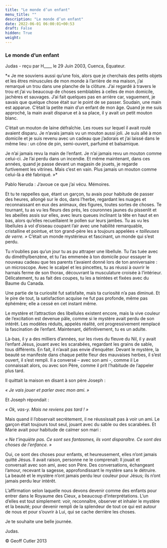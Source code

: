 ```yaml
---
title: "Le monde d’un enfant"
menu_title: ""
description: "Le monde d’un enfant"
date: 2022-06-01 06:00:01+00:53
draft: False
hidden: True
weight:
---
```

### Le monde d’un enfant

Judas - reçu par H____ le 29 Juin 2003, Cuenca, Équateur.

*« Je me souviens aussi qu’une fois, alors que je cherchais des petits objets et les êtres minuscules de mon monde à l’arrière de ma maison, j’ai remarqué un trou dans une planche de la clôture. J’ai regardé à travers le trou et j’ai vu beaucoup de choses semblables à celles de mon domicile, jachères et sauvages. J’ai fait quelques pas en arrière car, vaguement, je savais que quelque chose était sur le point de se passer. Soudain, une main est apparue. C’était la petite main d’un enfant de mon âge. Quand je me suis approché, la main avait disparue et à sa place, il y avait un petit mouton blanc.

C’était un mouton de laine défraîchie. Les roues sur lequel il avait roulé avaient disparu. Je n’avais jamais vu un mouton aussi joli. Je suis allé à mon domicile et je suis revenu avec un cadeau que j’adorais et j’ai laissé dans le même lieu : un cône de pin, semi-ouvert, parfumé et balsamique.

Je n’ai jamais revu la main de l’enfant. Je n’ai jamais revu un mouton comme celui-ci. Je l’ai perdu dans un incendie. Et même maintenant, dans ces années, quand je passe devant un magasin de jouets, je regarde furtivement les vitrines. Mais c’est en vain. Plus jamais un mouton comme celui-là a été fabriqué. »*

Pablo Neruda : J’avoue ce que j’ai vécu. Mémoires.

Et tu te rappelles que, étant un garçon, tu avais pour habitude de passer des heures, allongé sur le dos, dans l’herbe, regardant les nuages et reconnaissant en eux des animaux, des figures, toutes sortes de choses. Te tournant, tu as vu les fleurs des prés, les couronnes jaunes du pissenlit et les abeilles assis sur elles, avec leurs queues inclinant la tête en haut et en bas, alors qu’elles recueillaient le pollen sur leurs jambes. Tu as vu les libellules à vol d’oiseau coupant l’air avec une habilité remarquable, cristalline et pointue, et ton grand-père les a toujours appelées *« tailleuses de verre. »* C’était un monde mystérieux et fascinant, un monde qui s’est perdu.

Tu n’oublies pas qu’un jour tu as pu attraper une libellule. Tu l’as tuée avec du diméthylbenzène, et tu l’as emmenée à ton domicile pour essayer le nouveau cadeau que tes parents t’avaient donné lors de ton anniversaire : un microscope. Avec le scalpel et les pincettes, tu as réussi à ouvrir le harnais ferme de son thorax, découvrant la musculature croisée à l’intérieur. Délicatement, tu as fait des coupes, tu les a teintées et fixées avec du Baume du Canada.

Une partie de ta curiosité fut satisfaite, mais ta curiosité n’a pas diminué. Et le pire de tout, la satisfaction acquise ne fut pas profonde, même pas éphémère; elle a cessé en cet instant même.

Le mystère et l’attraction des libellules existent encore, mais la vive couleur de l’excitation est devenue pâle, comme si le mystère avait perdu de son intérêt. Les modèles réduits, appelés réalité, ont progressivement remplacé la fascination de l’enfant. Maintenant, définitivement, tu es un adulte.

Là-bas, il y a des milliers d’années, sur les rives du fleuve du Nil, il y avait l’enfant Jésus, jouant avec les scarabées, regardant les grains de sable, tous différents. En fait, il n’avait pas envie d’enquêter. Devant le mystère, la beauté se manifeste dans chaque petite fleur des mauvaises herbes, il s’est ouvert, il s’est rempli. Il a conversé – avec son ami -, comme il Le connaissait alors, ou avec son Père, comme il prit l’habitude de l’appeler plus tard.

Il quittait la maison en disant à son père Joseph :

*« Je vais jouer et parler avec mon ami. »*

Et Joseph répondait :

*« Ok, vas-y. Mais ne reviens pas tard ! »*

Mais quand il l’observait secrètement, il ne réussissait pas à voir un ami. Le garçon était toujours tout seul, jouant avec du sable ou des scarabées. Et Marie avait pour habitude de calmer son mari :

*« Ne t’inquiète pas. Ce sont ses fantasmes, ils vont disparaître. Ce sont des choses de l’enfance. »*

Oui, ce sont des choses pour enfants, et heureusement, elles n’ont jamais quitté Jésus. Il avait raison, personne ne le comprenait: Il jouait et conversait avec son ami, avec son Père. Des conversations, échangeant l’amour, recevant la sagesse, approfondissant le mystère sans le détruire. La beauté et le mystère n’ont jamais perdu leur couleur pour Jésus; ils n’ont jamais perdu leur intérêt.

L’affirmation selon laquelle nous devons devenir comme des enfants pour entrer dans le Royaume des Cieux, a beaucoup d’interprétations. L’un d’elles est tout simplement: voir, reconnaître, observer et inhaler le mystère et la beauté;  pour devenir rempli de la splendeur de tout ce qui est autour de nous et pour s’ouvrir à Lui, qui se cache derrière les choses.

Je te souhaite une belle journée.

Judas.

© Geoff Cutler 2013